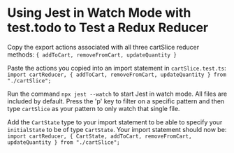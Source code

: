 # Using Jest in Watch Mode with test.todo to Test a Redux Reducer

<TimeStamp start="0:18" end="0:25">

Copy the export actions associated with all three cartSlice reducer methods: `{ addToCart, removeFromCart, updateQuantity }`

</TimeStamp>

<TimeStamp start="0:28" end="0:35">

Paste the actions you copied into an import statement in `cartSlice.test.ts`: `import cartReducer, { addToCart, removeFromCart, updateQuantity } from "./cartSlice";`

</TimeStamp>

<TimeStamp start="0:55" end="1:15">

Run the command `npx jest --watch` to start Jest in watch mode. All files are included by default. Press the 'p' key to filter on a specific pattern and then type `cartSlice` as your pattern to only watch that single file.

</TimeStamp>

<TimeStamp start="3:10" end="3:25">

Add the `CartState` type to your import statement to be able to specify your `initialState` to be of type `CartState`. Your import statement should now be: `import cartReducer, { CartState, addToCart, removeFromCart, updateQuantity } from "./cartSlice";`

</TimeStamp>
